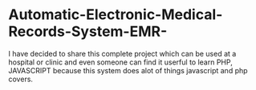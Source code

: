 # Automatic-Electronic-Medical-Records-System-EMR-
I have decided to share this complete project which can be used at a hospital or clinic and even someone can find it userful to learn PHP, JAVASCRIPT because this system does alot of things javascript and php covers.
